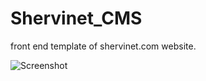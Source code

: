 # Shervinet_CMS
front end template of shervinet.com website.

![Screenshot](https://s8.uupload.ir/files/shervinet_ik4i.jpg)
